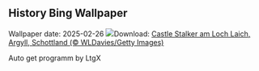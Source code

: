 ## History Bing Wallpaper
Wallpaper date: 2025-02-26
![](https://www.bing.com/th?id=OHR.ArgyllStalker_DE-DE7352876454_UHD.jpg&w=1000)Download: [Castle Stalker am Loch Laich, Argyll, Schottland (© WLDavies/Getty Images)](https://www.bing.com/th?id=OHR.ArgyllStalker_DE-DE7352876454_UHD.jpg)

Auto get programm by LtgX
